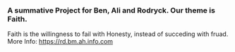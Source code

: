 ### A summative Project for Ben, Ali and Rodryck. Our theme is Faith. 
Faith is the willingness to fail with Honesty, instead of succeding with fruad.
More Info: https://rd.bm.ah.info.com

